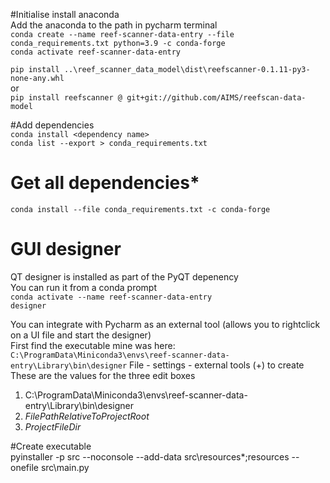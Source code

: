 #Initialise
install anaconda   
Add the anaconda to the path in pycharm terminal  
`conda create --name reef-scanner-data-entry --file conda_requirements.txt python=3.9 -c conda-forge`    
`conda activate reef-scanner-data-entry`  

`pip install ..\reef_scanner_data_model\dist\reefscanner-0.1.11-py3-none-any.whl`  
or  
`pip install reefscanner @ git+git://github.com/AIMS/reefscan-data-model`

#Add dependencies  
`conda install <dependency name>`  
`conda list --export > conda_requirements.txt`

# Get all dependencies*  
`conda install --file conda_requirements.txt -c conda-forge`    

# GUI designer  
QT designer is installed as part of the PyQT depenency  
You can run it from a conda prompt  
`conda activate --name reef-scanner-data-entry`  
`designer`

You can integrate with Pycharm as an external tool (allows you to rightclick on a UI file and start the designer)  
First find the executable mine was here:  
`C:\ProgramData\Miniconda3\envs\reef-scanner-data-entry\Library\bin\designer`
File - settings - external tools
(+) to create
These are the values for the three edit boxes  
1. C:\ProgramData\Miniconda3\envs\reef-scanner-data-entry\Library\bin\designer 
1. $FilePathRelativeToProjectRoot$
1. $ProjectFileDir$    

#Create executable  
pyinstaller -p src --noconsole --add-data src\resources\*;resources --onefile src\main.py